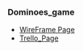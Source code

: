 ### Dominoes_game
* [WireFrame Page](https://wireframepro.mockflow.com/editor.jsp?editor=off&publicid=Dbd039719163941ad45b07d270f28acea&projectid=Dcd849812909994e6474ab446df91f488&perm=Owner) 
* [Trello_Page](https://trello.com/b/64t5q6gp/browser-game)

